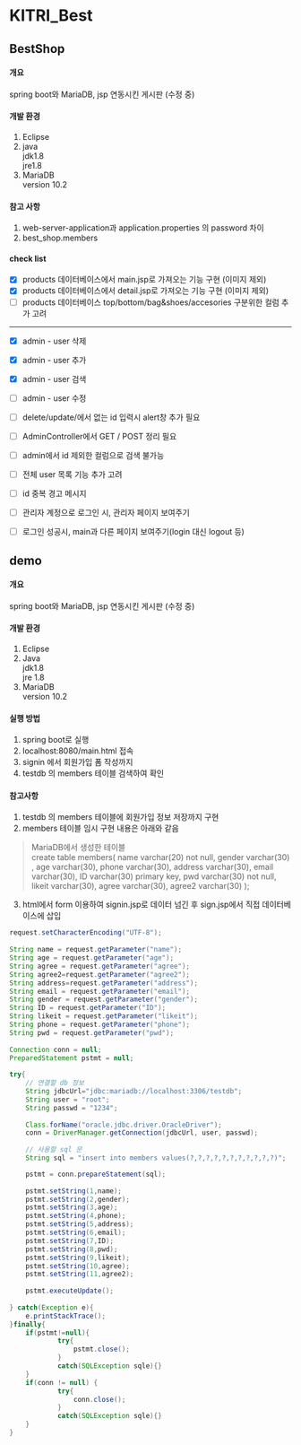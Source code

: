 # KITRI_Best

## **BestShop**
#### 개요
spring boot와 MariaDB, jsp 연동시킨 게시판 (수정 중)
#### 개발 환경
1. Eclipse
2. java </br>
   jdk1.8 </br>
   jre1.8 </br>
3. MariaDB </br>
   version 10.2

#### 참고 사항
1. web-server-application과 application.properties 의 password 차이
2. best_shop.members

#### check list
- [x] products 데이터베이스에서 main.jsp로 가져오는 기능 구현 (이미지 제외)
- [x] products 데이터베이스에서 detail.jsp로 가져오는 기능 구현 (이미지 제외)
- [ ] products 데이터베이스 top/bottom/bag&shoes/accesories 구분위한 컬럼 추가 고려
---
- [x] admin - user 삭제
- [x] admin - user 추가
- [x] admin - user 검색
- [ ] admin - user 수정

- [ ] delete/update/에서 없는 id 입력시 alert창 추가 필요
- [ ] AdminController에서 GET / POST 정리 필요
- [ ] admin에서 id 제외한 컬럼으로 검색 불가능
- [ ] 전체 user 목록 기능 추가 고려
- [ ] id 중복 경고 메시지
- [ ] 관리자 계정으로 로그인 시, 관리자 페이지 보여주기
- [ ] 로그인 성공시, main과 다른 페이지 보여주기(login 대신 logout 등)



## **demo**
#### 개요
spring boot와 MariaDB, jsp 연동시킨 게시판 (수정 중)
#### 개발 환경
1. Eclipse
2. Java </br>
  jdk1.8 </br>
  jre 1.8
3. MariaDB </br>
  version 10.2

#### 실행 방법
1. spring boot로 실행
2. localhost:8080/main.html 접속
3. signin 에서 회원가입 폼 작성까지
4. testdb 의 members 테이블 검색하여 확인

#### 참고사항
1. testdb 의 members 테이블에 회원가입 정보 저장까지 구현
2. members 테이블 임시 구현 내용은 아래와 같음
> MariaDB에서 생성한 테이블  
> create table members( 
	name varchar(20) not null, 
	gender varchar(30) , 
	age varchar(30), 
	phone varchar(30), 
	address varchar(30), 
	email varchar(30), 
	ID varchar(30) primary key,
	pwd varchar(30) not null,
	likeit   varchar(30), 
	agree  varchar(30), 
	agree2 varchar(30) 
);
3. html에서 form 이용하여 signin.jsp로 데이터 넘긴 후 sign.jsp에서 직접 데이터베이스에 삽입
``` java
request.setCharacterEncoding("UTF-8");
		
String name = request.getParameter("name");		
String age = request.getParameter("age");
String agree = request.getParameter("agree");
String agree2=request.getParameter("agree2");
String address=request.getParameter("address");
String email = request.getParameter("email");
String gender = request.getParameter("gender");
String ID = request.getParameter("ID");
String likeit = request.getParameter("likeit");
String phone = request.getParameter("phone");
String pwd = request.getParameter("pwd");
	
Connection conn = null;
PreparedStatement pstmt = null;		
		
try{
	// 연결할 db 정보
	String jdbcUrl="jdbc:mariadb://localhost:3306/testdb";
	String user = "root";
	String passwd = "1234";
			
	Class.forName("oracle.jdbc.driver.OracleDriver");
	conn = DriverManager.getConnection(jdbcUrl, user, passwd);
		   
	// 사용할 sql 문
	String sql = "insert into members values(?,?,?,?,?,?,?,?,?,?,?)";

	pstmt = conn.prepareStatement(sql);
		     		     		     
	pstmt.setString(1,name);
	pstmt.setString(2,gender);
	pstmt.setString(3,age);
	pstmt.setString(4,phone);
	pstmt.setString(5,address);
	pstmt.setString(6,email);
	pstmt.setString(7,ID);
	pstmt.setString(8,pwd);
	pstmt.setString(9,likeit);
	pstmt.setString(10,agree);
	pstmt.setString(11,agree2);
		     		     
	pstmt.executeUpdate();
		     
} catch(Exception e){
	e.printStackTrace();
}finally{
	if(pstmt!=null){
	    	try{
	    		pstmt.close();
	    	}
	    	catch(SQLException sqle){}
	}
	if(conn != null) {
	    	try{
	    		conn.close();
	    	}
	    	catch(SQLException sqle){}
	}
}
```
